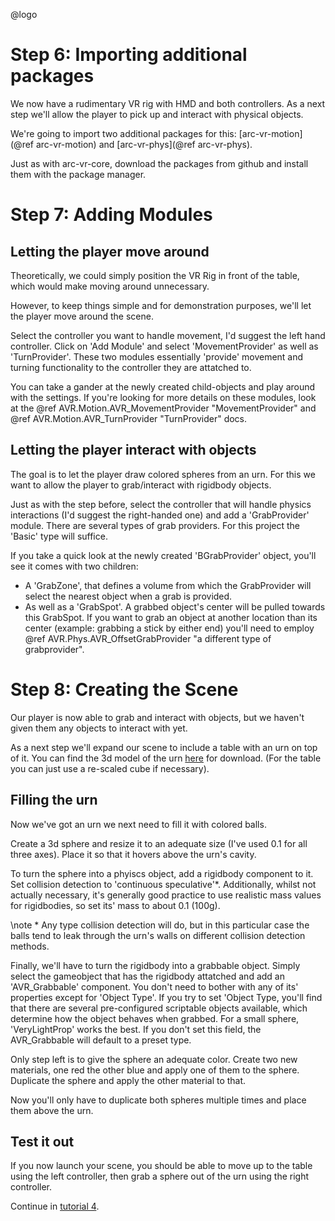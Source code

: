 @logo

# Step 6: Importing additional packages

We now have a rudimentary VR rig with HMD and both controllers. As a next step we'll allow the player to pick up and interact with physical objects.

We're going to import two additional packages for this: [arc-vr-motion](@ref arc-vr-motion) and [arc-vr-phys](@ref arc-vr-phys).

Just as with arc-vr-core, download the packages from github and install them with the package manager.

# Step 7: Adding Modules

## Letting the player move around

Theoretically, we could simply position the VR Rig in front of the table, which would make moving around unnecessary.

However, to keep things simple and for demonstration purposes, we'll let the player move around the scene.

Select the controller you want to handle movement, I'd suggest the left hand controller. Click on 'Add Module' and select 'MovementProvider' as well as 'TurnProvider'. These two modules essentially 'provide' movement and turning functionality to the controller they are attatched to.

You can take a gander at the newly created child-objects and play around with the settings. If you're looking for more details on these modules, look at the @ref AVR.Motion.AVR_MovementProvider "MovementProvider" and @ref AVR.Motion.AVR_TurnProvider "TurnProvider" docs.

## Letting the player interact with objects

The goal is to let the player draw colored spheres from an urn. For this we want to allow the player to grab/interact with rigidbody objects.

Just as with the step before, select the controller that will handle physics interactions (I'd suggest the right-handed one) and add a 'GrabProvider' module. There are several types of grab providers. For this project the 'Basic' type will suffice.

If you take a quick look at the newly created 'BGrabProvider' object, you'll see it comes with two children:

- A 'GrabZone', that defines a volume from which the GrabProvider will select the nearest object when a grab is provided.
- As well as a 'GrabSpot'. A grabbed object's center will be pulled towards this GrabSpot. If you want to grab an object at another location than its center (example: grabbing a stick by either end) you'll need to employ @ref AVR.Phys.AVR_OffsetGrabProvider "a different type of grabprovider".

# Step 8: Creating the Scene

Our player is now able to grab and interact with objects, but we haven't given them any objects to interact with yet.

As a next step we'll expand our scene to include a table with an urn on top of it. You can find the 3d model of the urn [here](www.TODO.com) for download. (For the table you can just use a re-scaled cube if necessary).

## Filling the urn

Now we've got an urn we next need to fill it with colored balls.

Create a 3d sphere and resize it to an adequate size (I've used 0.1 for all three axes). Place it so that it hovers above the urn's cavity.

To turn the sphere into a phyiscs object, add a rigidbody component to it. Set collision detection to 'continuous speculative'*. Additionally, whilst not actually necessary, it's generally good practice to use realistic mass values for rigidbodies, so set its' mass to about 0.1 (100g).

\note * Any type collision detection will do, but in this particular case the balls tend to leak through the urn's walls on different collision detection methods.

Finally, we'll have to turn the rigidbody into a grabbable object. Simply select the gameobject that has the rigidbody attatched and add an 'AVR_Grabbable' component. You don't need to bother with any of its' properties except for 'Object Type'. If you try to set 'Object Type, you'll find that there are several pre-configured scriptable objects available, which determine how the object behaves when grabbed. For a small sphere, 'VeryLightProp' works the best. If you don't set this field, the AVR_Grabbable will default to a preset type.

Only step left is to give the sphere an adequate color. Create two new materials, one red the other blue and apply one of them to the sphere. Duplicate the sphere and apply the other material to that.

Now you'll only have to duplicate both spheres multiple times and place them above the urn.

## Test it out

If you now launch your scene, you should be able to move up to the table using the left controller, then grab a sphere out of the urn using the right controller.

Continue in [tutorial 4](tutorials/quickstart_tutorial_4.md).
